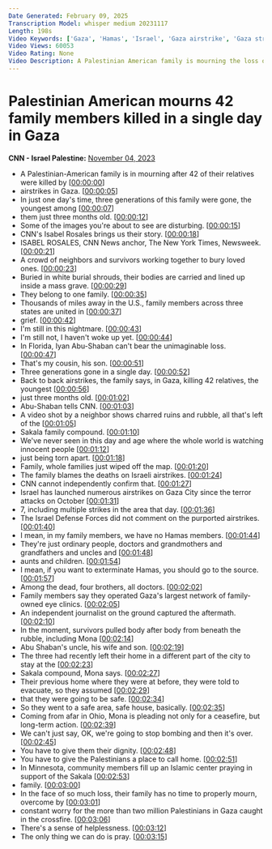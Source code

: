 ```yaml
---
Date Generated: February 09, 2025
Transcription Model: whisper medium 20231117
Length: 198s
Video Keywords: ['Gaza', 'Hamas', 'Israel', 'Gaza airstrike', 'Gaza strikes', 'Gaza family killed', 'Gaza familly', 'Gaza victims', 'Palestinian American', 'Isabel Rosales', 'Wolf Blitzer']
Video Views: 60053
Video Rating: None
Video Description: A Palestinian American family is mourning the loss of 42 relatives killed by an airstrike in a single day in Gaza. CNN's Isabel Rosales reports. #CNN #News
---
```


# Palestinian American mourns 42 family members killed in a single day in Gaza
**CNN - Israel Palestine:** [November 04, 2023](https://www.youtube.com/watch?v=4v6k0bINc34)
*  A Palestinian-American family is in mourning after 42 of their relatives were killed by [[00:00:00](https://www.youtube.com/watch?v=4v6k0bINc34&t=0.0s)]
*  airstrikes in Gaza. [[00:00:05](https://www.youtube.com/watch?v=4v6k0bINc34&t=5.44s)]
*  In just one day's time, three generations of this family were gone, the youngest among [[00:00:07](https://www.youtube.com/watch?v=4v6k0bINc34&t=7.26s)]
*  them just three months old. [[00:00:12](https://www.youtube.com/watch?v=4v6k0bINc34&t=12.4s)]
*  Some of the images you're about to see are disturbing. [[00:00:15](https://www.youtube.com/watch?v=4v6k0bINc34&t=15.3s)]
*  CNN's Isabel Rosales brings us their story. [[00:00:18](https://www.youtube.com/watch?v=4v6k0bINc34&t=18.06s)]
*  ISABEL ROSALES, CNN News anchor, The New York Times, Newsweek. [[00:00:21](https://www.youtube.com/watch?v=4v6k0bINc34&t=21.28s)]
*  A crowd of neighbors and survivors working together to bury loved ones. [[00:00:23](https://www.youtube.com/watch?v=4v6k0bINc34&t=23.900000000000002s)]
*  Buried in white burial shrouds, their bodies are carried and lined up inside a mass grave. [[00:00:29](https://www.youtube.com/watch?v=4v6k0bINc34&t=29.52s)]
*  They belong to one family. [[00:00:35](https://www.youtube.com/watch?v=4v6k0bINc34&t=35.16s)]
*  Thousands of miles away in the U.S., family members across three states are united in [[00:00:37](https://www.youtube.com/watch?v=4v6k0bINc34&t=37.52s)]
*  grief. [[00:00:42](https://www.youtube.com/watch?v=4v6k0bINc34&t=42.36s)]
*  I'm still in this nightmare. [[00:00:43](https://www.youtube.com/watch?v=4v6k0bINc34&t=43.36s)]
*  I'm still not, I haven't woke up yet. [[00:00:44](https://www.youtube.com/watch?v=4v6k0bINc34&t=44.36s)]
*  In Florida, Iyan Abu-Shaban can't bear the unimaginable loss. [[00:00:47](https://www.youtube.com/watch?v=4v6k0bINc34&t=47.04s)]
*  That's my cousin, his son. [[00:00:51](https://www.youtube.com/watch?v=4v6k0bINc34&t=51.36s)]
*  Three generations gone in a single day. [[00:00:52](https://www.youtube.com/watch?v=4v6k0bINc34&t=52.82s)]
*  Back to back airstrikes, the family says, in Gaza, killing 42 relatives, the youngest [[00:00:56](https://www.youtube.com/watch?v=4v6k0bINc34&t=56.24s)]
*  just three months old. [[00:01:02](https://www.youtube.com/watch?v=4v6k0bINc34&t=62.080000000000005s)]
*  Abu-Shaban tells CNN. [[00:01:03](https://www.youtube.com/watch?v=4v6k0bINc34&t=63.6s)]
*  A video shot by a neighbor shows charred ruins and rubble, all that's left of the [[00:01:05](https://www.youtube.com/watch?v=4v6k0bINc34&t=65.56s)]
*  Sakala family compound. [[00:01:10](https://www.youtube.com/watch?v=4v6k0bINc34&t=70.52000000000001s)]
*  We've never seen in this day and age where the whole world is watching innocent people [[00:01:12](https://www.youtube.com/watch?v=4v6k0bINc34&t=72.64s)]
*  just being torn apart. [[00:01:18](https://www.youtube.com/watch?v=4v6k0bINc34&t=78.2s)]
*  Family, whole families just wiped off the map. [[00:01:20](https://www.youtube.com/watch?v=4v6k0bINc34&t=80.60000000000001s)]
*  The family blames the deaths on Israeli airstrikes. [[00:01:24](https://www.youtube.com/watch?v=4v6k0bINc34&t=84.04s)]
*  CNN cannot independently confirm that. [[00:01:27](https://www.youtube.com/watch?v=4v6k0bINc34&t=87.88000000000001s)]
*  Israel has launched numerous airstrikes on Gaza City since the terror attacks on October [[00:01:31](https://www.youtube.com/watch?v=4v6k0bINc34&t=91.60000000000001s)]
*  7, including multiple strikes in the area that day. [[00:01:36](https://www.youtube.com/watch?v=4v6k0bINc34&t=96.56s)]
*  The Israel Defense Forces did not comment on the purported airstrikes. [[00:01:40](https://www.youtube.com/watch?v=4v6k0bINc34&t=100.52000000000001s)]
*  I mean, in my family members, we have no Hamas members. [[00:01:44](https://www.youtube.com/watch?v=4v6k0bINc34&t=104.2s)]
*  They're just ordinary people, doctors and grandmothers and grandfathers and uncles and [[00:01:48](https://www.youtube.com/watch?v=4v6k0bINc34&t=108.24000000000001s)]
*  aunts and children. [[00:01:54](https://www.youtube.com/watch?v=4v6k0bINc34&t=114.96000000000001s)]
*  I mean, if you want to exterminate Hamas, you should go to the source. [[00:01:57](https://www.youtube.com/watch?v=4v6k0bINc34&t=117.80000000000001s)]
*  Among the dead, four brothers, all doctors. [[00:02:02](https://www.youtube.com/watch?v=4v6k0bINc34&t=122.04s)]
*  Family members say they operated Gaza's largest network of family-owned eye clinics. [[00:02:05](https://www.youtube.com/watch?v=4v6k0bINc34&t=125.56s)]
*  An independent journalist on the ground captured the aftermath. [[00:02:10](https://www.youtube.com/watch?v=4v6k0bINc34&t=130.4s)]
*  In the moment, survivors pulled body after body from beneath the rubble, including Mona [[00:02:14](https://www.youtube.com/watch?v=4v6k0bINc34&t=134.0s)]
*  Abu Shaban's uncle, his wife and son. [[00:02:19](https://www.youtube.com/watch?v=4v6k0bINc34&t=139.84s)]
*  The three had recently left their home in a different part of the city to stay at the [[00:02:23](https://www.youtube.com/watch?v=4v6k0bINc34&t=143.36s)]
*  Sakala compound, Mona says. [[00:02:27](https://www.youtube.com/watch?v=4v6k0bINc34&t=147.16s)]
*  Their previous home where they were at before, they were told to evacuate, so they assumed [[00:02:29](https://www.youtube.com/watch?v=4v6k0bINc34&t=149.68s)]
*  that they were going to be safe. [[00:02:34](https://www.youtube.com/watch?v=4v6k0bINc34&t=154.4s)]
*  So they went to a safe area, safe house, basically. [[00:02:35](https://www.youtube.com/watch?v=4v6k0bINc34&t=155.88s)]
*  Coming from afar in Ohio, Mona is pleading not only for a ceasefire, but long-term action. [[00:02:39](https://www.youtube.com/watch?v=4v6k0bINc34&t=159.16s)]
*  We can't just say, OK, we're going to stop bombing and then it's over. [[00:02:45](https://www.youtube.com/watch?v=4v6k0bINc34&t=165.16s)]
*  You have to give them their dignity. [[00:02:48](https://www.youtube.com/watch?v=4v6k0bINc34&t=168.52s)]
*  You have to give the Palestinians a place to call home. [[00:02:51](https://www.youtube.com/watch?v=4v6k0bINc34&t=171.12s)]
*  In Minnesota, community members fill up an Islamic center praying in support of the Sakala [[00:02:53](https://www.youtube.com/watch?v=4v6k0bINc34&t=173.96s)]
*  family. [[00:03:00](https://www.youtube.com/watch?v=4v6k0bINc34&t=180.08s)]
*  In the face of so much loss, their family has no time to properly mourn, overcome by [[00:03:01](https://www.youtube.com/watch?v=4v6k0bINc34&t=181.8s)]
*  constant worry for the more than two million Palestinians in Gaza caught in the crossfire. [[00:03:06](https://www.youtube.com/watch?v=4v6k0bINc34&t=186.98s)]
*  There's a sense of helplessness. [[00:03:12](https://www.youtube.com/watch?v=4v6k0bINc34&t=192.54s)]
*  The only thing we can do is pray. [[00:03:15](https://www.youtube.com/watch?v=4v6k0bINc34&t=195.94s)]
